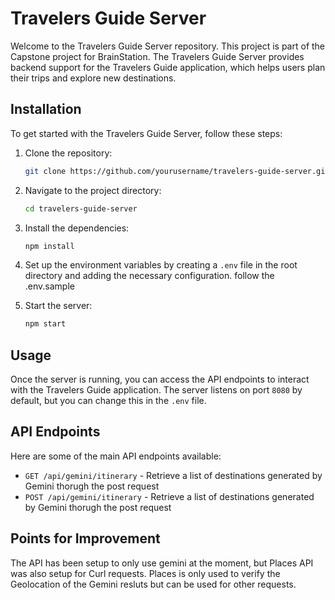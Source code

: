 # Travelers Guide Server

Welcome to the Travelers Guide Server repository. This project is part of the Capstone project for BrainStation. The Travelers Guide Server provides backend support for the Travelers Guide application, which helps users plan their trips and explore new destinations.


## Installation

To get started with the Travelers Guide Server, follow these steps:

1. Clone the repository:
    ```bash
    git clone https://github.com/yourusername/travelers-guide-server.git
    ```
2. Navigate to the project directory:
    ```bash
    cd travelers-guide-server
    ```
3. Install the dependencies:
    ```bash
    npm install
    ```
4. Set up the environment variables by creating a `.env` file in the root directory and adding the necessary configuration. follow the .env.sample

5. Start the server:
    ```bash
    npm start
    ```

## Usage

Once the server is running, you can access the API endpoints to interact with the Travelers Guide application. The server listens on port `8080` by default, but you can change this in the `.env` file.

## API Endpoints

Here are some of the main API endpoints available:

- `GET /api/gemini/itinerary` - Retrieve a list of destinations generated by Gemini thorugh the post request
- `POST /api/gemini/itinerary` - Retrieve a list of destinations generated by Gemini thorugh the post request

## Points for Improvement

The API has been setup to only use gemini at the moment, but Places API was also setup for Curl requests. Places is only used to verify the Geolocation of the Gemini resluts but can be used for other requests.